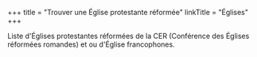 +++
title = "Trouver une Église protestante réformée"
linkTitle = "Églises"
+++

Liste d'Églises protestantes réformées de la CER (Conférence des Églises réformées romandes) et ou d'Église francophones.
